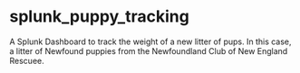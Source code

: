 # splunk_puppy_tracking
A Splunk Dashboard to track the weight of a new litter of pups. In this case, a litter of Newfound puppies from the Newfoundland Club of New England Rescuee.
